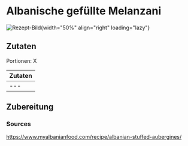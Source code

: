 # Albanische gefüllte Melanzani

![Rezept-Bild](https://image.flaticon.com/icons/png/512/1094/1094675.png){width="50%" align="right" loading="lazy"}

## Zutaten
Portionen: X

|	Zutaten																|
|    -------------------------------------------   |
|	---																		|


## Zubereitung



### Sources
https://www.myalbanianfood.com/recipe/albanian-stuffed-aubergines/
